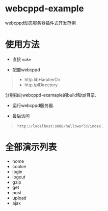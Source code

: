 # webcppd-example
webcppd动态服务器插件式开发范例

# 使用方法

* 直接
`
make
`


* 配置webcppd
> * http.libHandlerDir 
> * http.tplDirectory


分别指向webcppd-examaple的build和tpl目录.

* 运行webcppd服务器.

* 最后访问
> `http://localhost:8888/helloworld/index`
.

# 全部演示列表

* home
* cookie
* login
* logout
* gzip
* get
* post
* upload
* ajax
